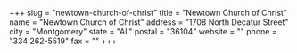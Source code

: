 +++
slug = "newtown-church-of-christ"
title = "Newtown Church of Christ"
name = "Newtown Church of Christ"
address = "1708 North Decatur Street"
city = "Montgomery"
state = "AL"
postal = "36104"
website = ""
phone = "334 262-5519"
fax = ""
+++

